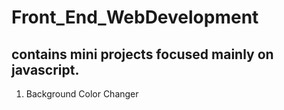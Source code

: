 # Front_End_WebDevelopment
## contains mini projects focused mainly on javascript.
1. Background Color Changer
    